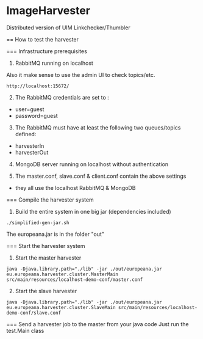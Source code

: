 ImageHarvester
==============

Distributed version of UIM Linkchecker/Thumbler

== How to test the harvester

=== Infrastructure prerequisites

1. RabbitMQ running on localhost

Also it make sense to use the admin UI to check topics/etc.

```
http://localhost:15672/
```

2. The RabbitMQ credentials are set to :
- user=guest
- password=guest

3. The RabbitMQ must have at least the following two queues/topics defined:
- harvesterIn  
- harvesterOut

4. MongoDB server running on localhost without authentication

5. The master.conf, slave.conf & client.conf contain the above settings 
- they all use the localhost RabbitMQ & MongoDB

=== Compile the harvester system
1. Build the entire system in one big jar (dependencies included)
```
./simplified-gen-jar.sh
```

The europeana.jar is in the folder "out"

=== Start the harvester system

1. Start the master harvester

```
java -Djava.library.path="./lib" -jar ./out/europeana.jar eu.europeana.harvester.cluster.MasterMain src/main/resources/localhost-demo-conf/master.conf
``` 

2. Start the slave harvester

```
java -Djava.library.path="./lib" -jar ./out/europeana.jar eu.europeana.harvester.cluster.SlaveMain src/main/resources/localhost-demo-conf/slave.conf
``` 

=== Send a harvester job to the master from your java code
Just run the test.Main class
